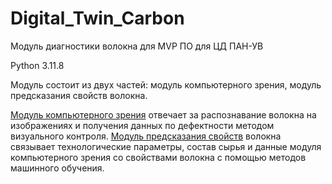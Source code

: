 # Digital_Twin_Carbon
Модуль диагностики волокна для MVP ПО для ЦД ПАН-УВ

Python 3.11.8

Модуль состоит из двух частей: модуль компьютерного зрения, модуль предсказания свойств волокна.

[Модуль компьютерного зрения](sensor-module.md) отвечает за распознавание волокна на изображениях и получения данных по дефектности методом визуального контроля.
[Модуль предсказания свойств](main-module.md) волокна связывает технологические параметры, состав сырья и данные модуля компьютерного зрения со свойствами волокна с помощью методов машинного обучения.

